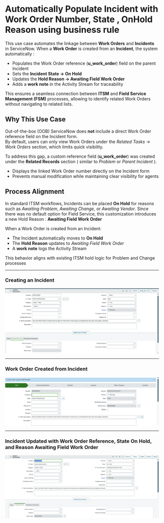 # Automatically Populate Incident with Work Order Number, State , OnHold Reason using business rule

This use case automates the linkage between **Work Orders** and **Incidents** in ServiceNow. When a **Work Order** is created from an **Incident**, the system automatically :
- Populates the Work Order reference (**u_work_order**) field on the parent Incident  
- Sets the **Incident State → On Hold**  
- Updates the **Hold Reason → Awaiting Field Work Order**  
- Adds a **work note** in the Activity Stream for traceability  

This ensures a seamless connection between **ITSM** and **Field Service Management (FSM)** processes, allowing  to identify related Work Orders without navigating to related lists.

## Why This Use Case
Out-of-the-box (OOB) ServiceNow does **not** include a direct Work Order reference field on the Incident form.  
By default, users can only view Work Orders under the *Related Tasks → Work Orders* section, which limits quick visibility.  

To address this gap, a custom reference field (**u_work_order**) was created under the **Related Records** section ( similar to *Problem* or *Parent Incident* ).  
- Displays the linked Work Order number directly on the Incident form    
- Prevents manual modification while maintaining clear visibility for agents  

## Process Alignment
In standard ITSM workflows, Incidents can be placed **On Hold** for reasons such as *Awaiting Problem*, *Awaiting Change*, or *Awaiting Vendor*.  Since there was no default option for Field Service, this customization introduces a new Hold Reason : **Awaiting Field Work Order**

When a Work Order is created from an Incident:
- The Incident automatically moves to **On Hold**  
- The **Hold Reason** updates to *Awaiting Field Work Order*  
- A **work note** logs the Activity Stream  

This behavior aligns with existing ITSM hold logic for Problem and Change processes

---
### Creating an Incident
![Create_Incident](Populate_WorkOrder_Number_1.png)

---

### Work Order Created from Incident
![WorkOrder_From_Incident](Populate_WorkOrder_Number_2.png)

---

### Incident Updated with Work Order Reference, State On Hold, and Reason Awaiting Field Work Order
![Populate_WorkOrderNumber_State_onHoldReason](Populate_WorkOrder_Number_3.png)


